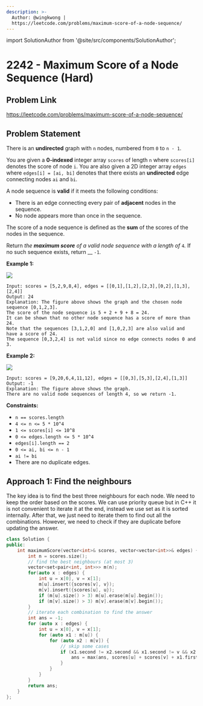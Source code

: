 ```yaml
---
description: >-
  Author: @wingkwong |
  https://leetcode.com/problems/maximum-score-of-a-node-sequence/
---
```


import SolutionAuthor from '@site/src/components/SolutionAuthor';

# 2242 - Maximum Score of a Node Sequence (Hard)

## Problem Link

https://leetcode.com/problems/maximum-score-of-a-node-sequence/

## Problem Statement

There is an **undirected** graph with `n` nodes, numbered from `0` to `n - 1`.

You are given a **0-indexed** integer array `scores` of length `n` where `scores[i]` denotes the score of node `i`. You are also given a 2D integer array `edges` where `edges[i] = [ai, bi]` denotes that there exists an **undirected** edge connecting nodes `ai` and `bi`.

A node sequence is **valid** if it meets the following conditions:

* There is an edge connecting every pair of **adjacent** nodes in the sequence.
* No node appears more than once in the sequence.

The score of a node sequence is defined as the **sum** of the scores of the nodes in the sequence.

Return _the **maximum score** of a valid node sequence with a length of_ `4`_._ If no such sequence exists, return __ `-1`.



**Example 1:**

![](https://assets.leetcode.com/uploads/2022/04/15/ex1new3.png)

```
Input: scores = [5,2,9,8,4], edges = [[0,1],[1,2],[2,3],[0,2],[1,3],[2,4]]
Output: 24
Explanation: The figure above shows the graph and the chosen node sequence [0,1,2,3].
The score of the node sequence is 5 + 2 + 9 + 8 = 24.
It can be shown that no other node sequence has a score of more than 24.
Note that the sequences [3,1,2,0] and [1,0,2,3] are also valid and have a score of 24.
The sequence [0,3,2,4] is not valid since no edge connects nodes 0 and 3.
```

**Example 2:**

![](https://assets.leetcode.com/uploads/2022/03/17/ex2.png)

```
Input: scores = [9,20,6,4,11,12], edges = [[0,3],[5,3],[2,4],[1,3]]
Output: -1
Explanation: The figure above shows the graph.
There are no valid node sequences of length 4, so we return -1.
```

**Constraints:**

* `n == scores.length`
* `4 <= n <= 5 * 10^4`
* `1 <= scores[i] <= 10^8`
* `0 <= edges.length <= 5 * 10^4`
* `edges[i].length == 2`
* `0 <= ai, bi <= n - 1`
* `ai != bi`
* There are no duplicate edges.

## Approach 1: Find the neighbours

The key idea is to find the best three neighbours for each node. We need to keep the order based on the scores. We can use priority queue but in C++ it is not convenient to iterate it at the end, instead we use set as it is sorted internally. After that, we just need to iterate them to find out all the combinations. However, we need to check if they are duplicate before updating the answer.

<SolutionAuthor name="@wingkwong"/>

```cpp
class Solution {
public:
    int maximumScore(vector<int>& scores, vector<vector<int>>& edges) {
        int n = scores.size();
        // find the best neighbours (at most 3)
        vector<set<pair<int, int>>> m(n);
        for(auto x : edges) {
            int u = x[0], v = x[1];
            m[u].insert({scores[v], v});
            m[v].insert({scores[u], u});
            if (m[u].size() > 3) m[u].erase(m[u].begin());
            if (m[v].size() > 3) m[v].erase(m[v].begin());
        }
        // iterate each combination to find the answer
        int ans = -1;
        for (auto x : edges) {
            int u = x[0], v = x[1];
            for (auto x1 : m[u]) {
                for (auto x2 : m[v]) {
                    // skip some cases
                    if (x1.second != x2.second && x1.second != v && x2.second != u) {
                        ans = max(ans, scores[u] + scores[v] + x1.first + x2.first);
                    }
                }
            }
        }
        return ans;
    }
};
```
